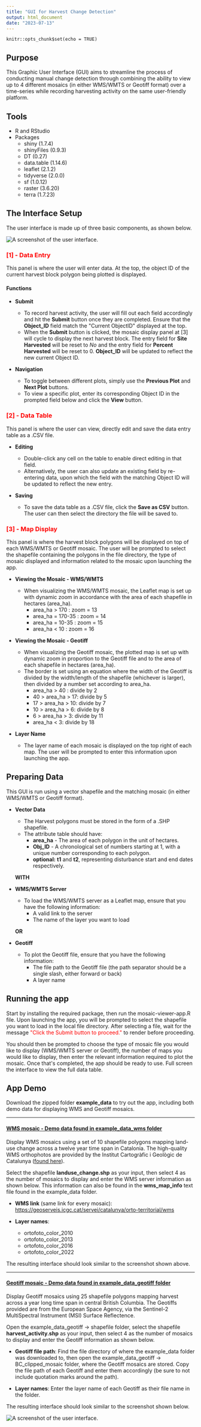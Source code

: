 ```yaml
---
title: "GUI for Harvest Change Detection"
output: html_document
date: "2023-07-13"
---
```


```{r setup, include=FALSE}
knitr::opts_chunk$set(echo = TRUE)
```

## Purpose

This Graphic User Interface (GUI) aims to streamline the process of conducting manual change detection through combining the ability to view up to 4 different mosaics (in either WMS/WMTS or Geotiff format) over a time-series while recording harvesting activity on the same user-friendly platform. 

## Tools
* R and RStudio
* Packages
  + shiny (1.7.4)
  + shinyFiles (0.9.3)
  + DT (0.27)
  + data.table (1.14.6)
  + leaflet (2.1.2)
  + tidyverse (2.0.0)
  + sf (1.0.12)
  + raster (3.6.20)
  + terra (1.7.23)

## The Interface Setup

The user interface is made up of three basic components, as shown below.

![A screenshot of the user interface.](GUI_image_edit_updated.png)

### <span style = "color:red">**[1] - Data Entry**</span>

This panel is where the user will enter data. At the top, the object ID of the current harvest block polygon being plotted is displayed.

#### **Functions**

* **Submit**
  + To record harvest activity, the user will fill out each field accordingly and hit the **Submit** button once they are completed. Ensure that the **Object_ID** field match the "Current ObjectID" displayed at the top.
  + When the **Submit** button is clicked, the mosaic display panel at [3] will cycle to display the next harvest block. The entry field for **Site Harvested** will be reset to *No* and the entry field for **Percent Harvested** will be reset to 0. **Object_ID** will be updated to reflect the new current Object ID.

* **Navigation**
  + To toggle between different plots, simply use the **Previous Plot** and **Next Plot** buttons.
  + To view a specific plot, enter its corresponding Object ID in the prompted field below and click the **View** button.
  
  
### <span style = "color:red">**[2] - Data Table**</span>

This panel is where the user can view, directly edit and save the data entry table as a .CSV file.

* **Editing**
  + Double-click any cell on the table to enable direct editing in that field.
  + Alternatively, the user can also update an existing field by re-entering data, upon which the field with the matching Object ID will be updated to reflect the new entry.

* **Saving**
  + To save the data table as a .CSV file, click the **Save as CSV** button. The user can then select the directory the file will be saved to.

### <span style = "color:red">**[3] - Map Display**</span>

This panel is where the harvest block polygons will be displayed on top of each WMS/WMTS or Geotiff mosaic. The user will be prompted to select the shapefile containing the polygons in the file directory, the type of mosaic displayed and information related to the mosaic upon launching the app. 

* **Viewing the Mosaic - WMS/WMTS**
  + When visualizing the WMS/WMTS mosaic, the Leaflet map is set up with dynamic zoom in accordance with the area of each shapefile in hectares (area_ha).
    - area_ha > 170 : zoom = 13
    - area_ha = 170-35 : zoom = 14
    - area_ha = 10-35 : zoom = 15
    - area_ha < 10 : zoom = 16

* **Viewing the Mosaic - Geotiff**
  + When visualizing the Geotiff mosaic, the plotted map is set up with dynamic zoom in proportion to the Geotiff file and to the area of each shapefile in hectares (area_ha).
  + The border is set using an equation where the width of the Geotiff is divided by the width/length of the shapefile (whichever is larger), then divided by a number set according to area_ha.
    - area_ha > 40 : divide by 2
    - 40 > area_ha > 17: divide by 5
    - 17 > area_ha > 10: divide by 7
    - 10 > area_ha > 6: divide by 8
    - 6 > area_ha > 3: divide by 11
    - area_ha < 3: divide by 18
    
* **Layer Name**
  + The layer name of each mosaic is displayed on the top right of each map. The user will be prompted to enter this information upon launching the app.
  
## Preparing Data

This GUI is run using a vector shapefile and the matching mosaic (in either WMS/WMTS or Geotiff format).

* **Vector Data**
  + The Harvest polygons must be stored in the form of a .SHP shapefile. 
  + The attribute table should have:
    - **area_ha** - The area of each polygon in the unit of hectares.
    - **Obj_ID** - A chronological set of numbers starting at 1, with a unique number corresponding to each polygon. 
    - **optional:** **t1** and **t2**, representing disturbance start and end dates respectively.

  **WITH**

* **WMS/WMTS Server**
  + To load the WMS/WMTS server as a Leaflet map, ensure that you have the following information:
    - A valid link to the server
    - The name of the layer you want to load

  **OR**

* **Geotiff**
  + To plot the Geotiff file, ensure that you have the following information:
    - The file path to the Geotiff file (the path separator should be a single slash, either forward or back)
    - A layer name
    
## Running the app

Start by installing the required package, then run the mosaic-viewer-app.R file. Upon launching the app, you will be prompted to select the shapefile you want to load in the local file directory. After selecting a file, wait for the message <span style = "color:red">"Click the Submit button to proceed."</span> to render before proceeding.

You should then be prompted to choose the type of mosaic file you would like to display (WMS/WMTS server or Geotiff), the number of maps you would like to display, then enter the relevant information required to plot the mosaic. Once that's completed, the app should be ready to use. Full screen the interface to view the full data table.

## App Demo

Download the zipped folder **example_data** to try out the app, including both demo data for displaying WMS and Geotiff mosaics.

-------------------------------------------------------------------------------

#### <ins>**WMS mosaic** - Demo data found in **example_data_wms** folder</ins>

Display WMS mosaics using a set of 10 shapefile polygons mapping land-use change across a twelve year time span in Catalonia. The high-quality WMS orthophotos are provided by the Institut Cartogràfic i Geològic de Catalunya ([found here](https://www.icgc.cat/en/Public-Administration-and-Enterprises/Services/Online-services-Geoservices/WMS-and-tiles-Reference-cartography/WMS-Orthophotos)).

Select the shapefile **landuse_change.shp** as your input, then select 4 as the number of mosaics to display and enter the WMS server information as shown below. This information can also be found in the **wms_map_info** text file found in the example_data folder.

* **WMS link** (same link for every mosaic): https://geoserveis.icgc.cat/servei/catalunya/orto-territorial/wms

* **Layer names**: 
  + ortofoto_color_2010
  + ortofoto_color_2013
  + ortofoto_color_2016
  + ortofoto_color_2022

The resulting interface should look similar to the screenshot shown above.

-------------------------------------------------------------------------------

#### <ins>**Geotiff mosaic** - Demo data found in **example_data_geotiff** folder</ins>

Display Geotiff mosaics using 25 shapefile polygons mapping harvest across a year long time span in central British Columbia. The Geotiffs provided are from the European Space Agency, via the Sentinel-2 MultiSpectral Instrument (MSI) Surface Reflectence. 

Open the example_data_geotiff -> shapefile folder, select the shapefile **harvest_activity.shp** as your input, then select 4 as the number of mosaics to display and enter the Geotiff information as shown below.

* **Geotiff file path**:
Find the file directory of where the example_data folder was downloaded to, then open the example_data_geotiff -> BC_clipped_mosaic folder, where the Geotiff mosaics are stored. Copy the file path of each Geotiff and enter them accordingly (be sure to not include quotation marks around the path).

* **Layer names**: Enter the layer name of each Geotiff as their file name in the folder. 

The resulting interface should look similar to the screenshot shown below.

![A screenshot of the user interface.](GUI_image_edit_2.PNG)
